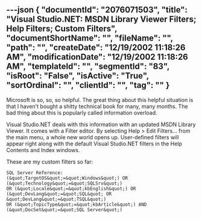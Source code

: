 ---json
{
  "documentId": "2076071503",
  "title": "Visual Studio.NET: MSDN Library Viewer Filters; Help Filters; Custom Filters",
  "documentShortName": "",
  "fileName": "",
  "path": "",
  "createDate": "12/19/2002 11:18:26 AM",
  "modificationDate": "12/19/2002 11:18:26 AM",
  "templateId": "",
  "segmentId": "83",
  "isRoot": "False",
  "isActive": "True",
  "sortOrdinal": "",
  "clientId": "",
  "tag": ""
}
---

Microsoft is so, so, so helpful. The great thing about this helpful situation is that I haven't bought a shitty technical book for many, many months. The bad thing about this is popularly called information overload.

Visual Studio.NET deals with this information with an updated MSDN Library Viewer. It comes with a Filter editor. By selecting Help &gt; Edit Filters… from the main menu, a whole new world opens up. User-defined filters will appear right along with the default Visual Studio.NET filters in the Help Contents and Index windows.

These are my custom filters so far:

    SQL Server Reference:
    (&quot;TargetOS&quot;=&quot;Windows&quot;) OR (&quot;Technology&quot;=&quot;SQLSrv&quot;)
    OR (&quot;Locale&quot;=&quot;kbEnglish&quot;) OR (&quot;DevLang&quot;=&quot;SQL&quot; OR &quot;DevLang&quot;=&quot;TSQL&quot;)
    OR (&quot;TopicType&quot;=&quot;kbArticle&quot;) AND (&quot;DocSet&quot;=&quot;SQL Server&quot;)
